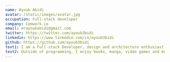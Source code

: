 ```yaml
---
name: Ayoub Abidi
avatar: /static/images/avatar.jpg
occupation: Full-stack developer
company: Comwork.io
email: mrayoubabidi@gmail.com
twitter: https://twitter.com/ayoub3bidi
linkedin: https://www.linkedin.com/in/ayoub3bidi
github: https://github.com/ayoub3bidi
text1: I am a Full-stack Developer, design and architecture enthusiast, developer advocate, and co-organizer at
text2: Outside of programming, I enjoy books, manga, video games and movies.
---
```

